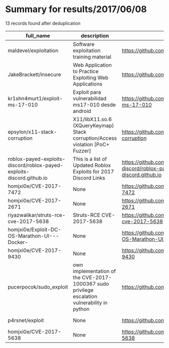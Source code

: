 
# Summary for results/2017/06/08
    
13 records found after deduplication

| full_name | description | html_url | matched_list | matched_count | pushed_at | size | stargazers_count | language | forks_count |
|-----------------------------------------------------------------------|-----------------------------------------------------------------------------------------------|------------------------------------------------------------------------------------------|------------------|-----------------|---------------------------|--------|--------------------|------------|---------------|
| maldevel/exploitation | Software exploitation training material | https://github.com/maldevel/exploitation | ['exploit'] | 1 | 2017-06-08 16:50:54+00:00 | 23 | 11 | Python | 9 |
| JakeBrackett/insecure | Web Application to Practice Exploiting Web Applications | https://github.com/JakeBrackett/insecure | ['exploit'] | 1 | 2017-06-08 05:31:30+00:00 | 29 | 0 | PHP | 0 |
| kr1shn4murt1/exploit-ms-17-010 | Exploit para vulnerabilidad ms17-010 desde android | https://github.com/kr1shn4murt1/exploit-ms-17-010 | ['exploit'] | 1 | 2017-06-08 20:34:35+00:00 | 155 | 2 | Python | 1 |
| epsylon/x11-stack-corruption | X11/libX11.so.6 (XQueryKeymap) Stack corruption/Access violation [PoC+ Fuzzer] | https://github.com/epsylon/x11-stack-corruption | ['exploit'] | 1 | 2017-06-08 07:07:18+00:00 | 4 | 3 | Python | 4 |
| roblox-payed-exploits-discord/roblox-payed-exploits-discord.github.io | This is a list of Updated Roblox Exploits for 2017 Discord Links | https://github.com/roblox-payed-exploits-discord/roblox-payed-exploits-discord.github.io | ['exploit'] | 1 | 2017-06-08 05:27:41+00:00 | 46 | 0 | CSS | 0 |
| homjxi0e/CVE-2017-7472 | None | https://github.com/homjxi0e/CVE-2017-7472 | ['cve-2'] | 1 | 2017-06-08 03:52:02+00:00 | 0 | 0 | C | 1 |
| homjxi0e/CVE-2017-2671 | None | https://github.com/homjxi0e/CVE-2017-2671 | ['cve-2'] | 1 | 2017-06-08 04:46:22+00:00 | 6 | 0 | C | 1 |
| riyazwalikar/struts-rce-cve-2017-5638 | Struts-RCE CVE-2017-5638 | https://github.com/riyazwalikar/struts-rce-cve-2017-5638 | ['cve-2', 'rce'] | 2 | 2017-06-08 05:25:42+00:00 | 12402 | 1 | Python | 2 |
| homjxi0e/Exploit-DC-OS-Marathon-UI---Docker- | None | https://github.com/homjxi0e/Exploit-DC-OS-Marathon-UI---Docker- | ['exploit'] | 1 | 2017-06-08 06:01:48+00:00 | 5 | 1 | Ruby | 0 |
| homjxi0e/CVE-2017-9430 | None | https://github.com/homjxi0e/CVE-2017-9430 | ['cve-2'] | 1 | 2017-06-08 06:30:12+00:00 | 0 | 0 | | 0 |
| pucerpocok/sudo_exploit | own implementation of the CVE-2017-1000367 sudo privilege escalation vulnerability in python | https://github.com/pucerpocok/sudo_exploit | ['exploit'] | 1 | 2017-06-08 08:38:49+00:00 | 1 | 6 | Python | 2 |
| p4rsnet/exploit | None | https://github.com/p4rsnet/exploit | ['exploit'] | 1 | 2017-06-08 16:51:58+00:00 | 0 | 0 | | 0 |
| homjxi0e/CVE-2017-5638 | None | https://github.com/homjxi0e/CVE-2017-5638 | ['cve-2'] | 1 | 2017-06-08 21:48:52+00:00 | 1934 | 0 | | 1 |
